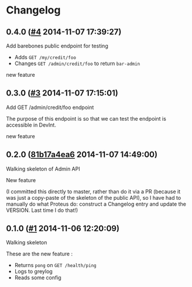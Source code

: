 # Changelog

## 0.4.0 ([#4](https://git.mobcastdev.com/Agora/account-credit-service-v2/pull/4) 2014-11-07 17:39:27)

Add barebones public endpoint for testing

* Adds `GET /my/credit/foo`
* Changes `GET /admin/credit/foo` to return `bar-admin`

new feature

## 0.3.0 ([#3](https://git.mobcastdev.com/Agora/account-credit-service-v2/pull/3) 2014-11-07 17:15:01)

Add GET /admin/credit/foo endpoint

The purpose of this endpoint is so that we can test the endpoint is
accessible in DevInt.

new feature

## 0.2.0 ([81b17a4ea6](https://git.mobcastdev.com/Agora/account-credit-service-v2/commit/81b17a4ea68aa531bac9e975225016e89f0c9aa6) 2014-11-07 14:49:00)

Walking skeleton of Admin API

New feature

(I committed this directly to master, rather than do it via a PR (because it
was just a copy-paste of the skeleton of the public API), so I have had to
manually do what Proteus do: construct a Changelog entry and update the VERSION.
Last time I do that!)

## 0.1.0 ([#1](https://git.mobcastdev.com/Agora/account-credit-service-v2/pull/1) 2014-11-06 12:20:09)

Walking skeleton

These are the new feature :
* Returns `pong` on `GET /health/ping`
* Logs to greylog
* Reads some config


